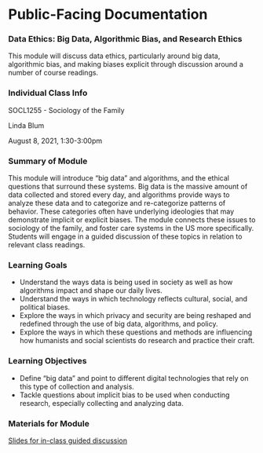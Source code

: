 # Public-Facing Documentation

### Data Ethics: Big Data, Algorithmic Bias, and Research Ethics

This module will discuss data ethics, particularly around big data, algorithmic bias, and making biases explicit through discussion around a number of course readings.

### Individual Class Info

SOCL1255 - Sociology of the Family

Linda Blum

August 8, 2021, 1:30-3:00pm

### Summary of Module

This module will introduce “big data” and algorithms, and the ethical questions that surround these systems. Big data is the massive amount of data collected and stored every day, and algorithms provide ways to analyze these data and to categorize and re-categorize patterns of behavior. These categories often have underlying ideologies that may demonstrate implicit or explicit biases. The module connects these issues to sociology of the family, and foster care systems in the US more specifically. Students will engage in a guided discussion of these topics in relation to relevant class readings.

### Learning Goals

- Understand the ways data is being used in society as well as how algorithms impact and shape our daily lives.
- Understand the ways in which technology reflects cultural, social, and political biases. 
- Explore the ways in which privacy and security are being reshaped and redefined through the use of big data, algorithms, and policy.
- Explore the ways in which these questions and methods are influencing how humanists and social scientists do research and practice their craft.

### Learning Objectives

- Define “big data” and point to different digital technologies that rely on this type of collection and analysis.
- Tackle questions about implicit bias to be used when conducting research, especially collecting and analyzing data. 

### Materials for Module

[Slides for in-class guided discussion](https://github.com/NULabNortheastern/digitalassignmentshowcase/blob/master/data-ethics/su21-blum-socl1255-dataethics/Blum%20SU21%20Data%20Ethics%20Slides.pdf)

